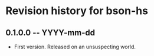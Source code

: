 # Revision history for bson-hs

## 0.1.0.0 -- YYYY-mm-dd

* First version. Released on an unsuspecting world.
